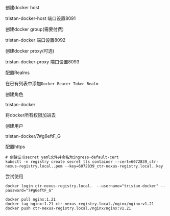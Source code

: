 创建docker host

tristan-docker-host	端口设置8091

创建docker group(需要付费)

tristan-docker			 端口设置8092

创建docker proxy(可选)

tristan-docker-proxy	端口设置8093

配置Realms

在已有列表中添加`Docker Bearer Token Realm`

创建角色

tristan-docker

将docker所有权限加进去

创建用户

tristan-docker/7#g6eftF_G



配置https

```
# 创建证书secret yaml文件并命名为ingress-default-cert 
kubectl -n registry create secret tls container --cert=6072839_ctr-nexus-registry.local..pem --key=6072839_ctr-nexus-registry.local..key
```



尝试使用

```
docker login ctr-nexus-registry.local.  --username="tristan-docker" --password="7#g6eftF_G"

docker pull nginx:1.21
docker tag nginx:1.21 ctr-nexus-registry.local./nginx/nginx:v1.21
docker push ctr-nexus-registry.local./nginx/nginx:v1.21
```

